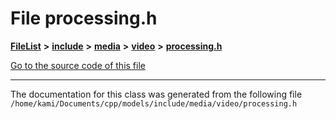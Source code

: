 

# File processing.h



[**FileList**](files.md) **>** [**include**](dir_d44c64559bbebec7f509842c48db8b23.md) **>** [**media**](dir_aa03a1d12037901d4378cbd73498762d.md) **>** [**video**](dir_107604769d8a5525c826381ab1dce444.md) **>** [**processing.h**](video_2processing_8h.md)

[Go to the source code of this file](video_2processing_8h_source.md)





































































------------------------------
The documentation for this class was generated from the following file `/home/kami/Documents/cpp/models/include/media/video/processing.h`

